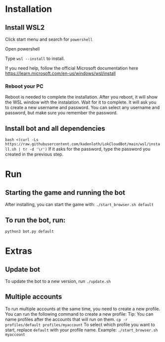 # Installation

## Install WSL2
Click start menu and search for `powershell`

Open powershell

Type `wsl --install` to install.

If you need help, follow the official Microsoft documentation here https://learn.microsoft.com/en-us/windows/wsl/install

### Reboot your PC
Reboot is needed to complete the installation. After you reboot, it will show the WSL window with the instalation. Wait for it to complete.
It will ask you to create a new username and password. You can select any username and password, but make sure you remember the password.

## Install bot and all dependencies
`bash <(curl -Ls https://raw.githubusercontent.com/kadenloth/LokCloudBot/main/wsl/install.sh | tr -d '\r')`
If it asks for the password, type the password you created in the previous step.

# Run 

## Starting the game and running the bot
After installing, you can start the game with:
`./start_browser.sh default`

## To run the bot, run:
`python3 bot.py default`

# Extras
## Update bot
To update the bot to a new version, run `./update.sh`

## Multiple accounts
To run multiple accounts at the same time, you need to create a new profile. You can run the following command to create a new profile:
Tip: You can name profiles after the accounts that will run on them.
`cp -r profiles/default profiles/myaccount` 
To select which profile you want to start, replace `default` with your profile name. 
Example: `./start_browser.sh myaccount`
